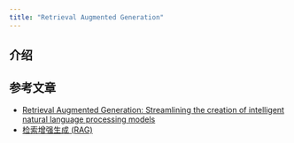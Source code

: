 ```yaml
---
title: "Retrieval Augmented Generation"
---
```


## 介绍

## 参考文章

* [Retrieval Augmented Generation: Streamlining the creation of intelligent natural language processing models](https://ai.meta.com/blog/retrieval-augmented-generation-streamlining-the-creation-of-intelligent-natural-language-processing-models/)
* [检索增强生成 (RAG)](https://www.promptingguide.ai/zh/techniques/rag)
